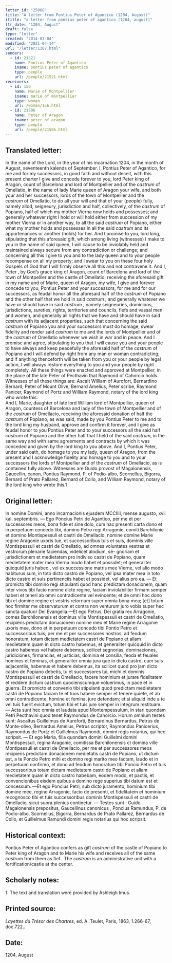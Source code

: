 ```yaml
---
letter_id: "25008"
title: "A letter from Pontius Peter of Agantico (1204, August)"
ititle: "a letter from pontius peter of agantico (1204, august)"
ltr_date: "1204, August"
draft: false
type: "letter"
created: "2014-03-04"
modified: "2021-04-14"
url: "/letter/1307.html"
senders:
  - id: 21521
    name: Pontius Peter of Agantico
    iname: pontius peter of agantico
    type: people
    url: /people/21521.html
receivers:
  - id: 156
    name: Marie of Montpellier
    iname: marie of montpellier
    type: woman
    url: /woman/156.html
  - id: 21506
    name: Peter of Aragon
    iname: peter of aragon
    type: people
    url: /people/21506.html
---
```

<h2> Translated letter:</h2><p>In the name of the Lord, in the year of his incarnation 1204, in the month of August, seventeenth kalends of September. I, Pontius Peter of Agantico, for me and for my successors, in good faith and without deceit, with this present charter I give and concede forever to you, lord Peter king of Aragon, count of Barcelona and lord of Montpellier and of the <em>castrum&nbsp;</em>of Omellatio, in the name of lady Marie queen of Aragon your wife, and both your and her successors, lords of the town of Montpellier and the <em>castrum&nbsp;</em>of Omellatio, to do all your will and that of your (people) fully, namely allod, seigneury, jurisdiction and half, collectively, of the <em>castrum&nbsp;</em>of Popiano, half of which my mother Vierna now holds and possesses; and generally whatever right I hold or will hold either from succession of my mother Vierna or in another way, to all the said <em>castrum&nbsp;</em>of Popiano, either what my mother holds and possesses in all the said <em>castrum&nbsp;</em>and its appurtenances or another (holds) for her. And I promise to you, lord king, stipulating that this aforesaid gift, which among living (witnesses) I make to you in the name of said queen, I will cause to be inviolably held and maintained always secure from any contradiction or challenge; and concerning all this I give to you and to the lady queen and to your people recompense on all my property; and I swear to you on these four holy Gospels of God that I will firmly observe all this and not contravene it. And I, Peter , by God’s grace king of Aragon, count of Barcelona and lord of the town of Montpellier and the castle of Omellatio, receiving the aforesaid gift in my name and of Marie, queen of Aragon, my wife, I give and forever concede to you, Pontius Peter and your successors, for me and for our successors, as feudal honor all the aforesaid half of the <em>castrum&nbsp;</em>of Popiano and the other half that we hold in said <em>castrum&nbsp;</em>, and generally whatever we have or should have in said <em>castrum&nbsp;</em>, namely seigneuries, dominions, jurisdictions, sureties, rights, territories and councils, fiefs and vassal men and women, and generally all rights that we have and should have in said <em>castrum&nbsp;</em>with its adjacent properties, such that concerning the said <em>castrum&nbsp;</em>of Popiano you and your successors must do homage, swear fidelity and render said <em>castrum&nbsp;</em>to me and the lords of Montpellier and of the <em>castrum&nbsp;</em>of Omellatio whenever we wish in war and in peace. And I promise and agree, stipulating to you that I will cause you and your people to have always and keep peacefully the aforesaid half of the <em>castrum&nbsp;</em>of Popiano and I will defend by right from any man or woman contradicting; and if anything thenceforth will be taken from you or your people by legal action, I will always restore everything to you and your people by right completely. All these things were enacted and approved at Montpellier, in the place of the late Peter of Pecthavin that Raymond of Cahorcio holds. Witnesses of all these things are: Ascalt William of Aurofort, Bernardino Bernard, Peter of Mount Olive, Bernard Amelius, Peter scribe, Raymond Panicer, Raymond of Portz and William Raymond, notary of the lord king who wrote this. <br>And I, Marie, daughter of late lord William lord of Montpellier, queen of Aragon, countess of Barcelona and lady of the town of Montpellier and of the <em>castrum&nbsp;</em>of Omellacio, receiving the aforesaid donation of half the <em>castrum&nbsp;</em>of Popiano, as was said, made by you Pontius Peter to me and to the lord king my husband, approve and confirm it forever, and I give as feudal honor to you Pontius Peter and to your successors all the said half <em>castrum&nbsp;</em>of Popiano and the other half that I held of the said <em>castrum</em>, in the same way and with same agreements and contracts by which it was conceded and given by the lord king to you above. And I, Pontius Peter, under said oath, do homage to you my lady, queen of Aragon, from the present and I acknowledge fidelity and homage to you and to your successors the lords of Montpellier and of the <em>castrum&nbsp;</em>of Omellacio, as is contained fully above. Witnesses are Guido provost of Magalonensis, Gaucellin, canon, Pontius Raymond, P. of Podio-albo, Scornellus, Bigorra, Bernard of Prato Pallarez, Bernard of Collo, and William Raymond, notary of the lord king who wrote this.1</p><h2 class="mt-4"> Original letter:</h2>In nomine Domini, anno incarnacionis ejusdem MCCIIII, mense augusto, xvii kal. septembris. — Ego Poncius Petri de Agantico, per me et per successores meos, bona fide et sine dolo, cum hac presenti carta dono et in perpetuum concedo tibi, domino Petro regi Arragonie, comiti Barchilonie et domino Montispessuli et castri de Omellacio, nomine domine Marie regine Aragonie uxoris tue, et successoribus tuis et suis, dominis ville Montispessuli et castri de Omellatio, ad omnes voluntates vestras et vestrorum plenarie faciendas, videlicet alodium, se- gnoriam et jurisdictionem et medietatem pro indiviso castri de Popiano, quam medietatem mater mea Vierna modo habet et possidet; et generaliter quicquid juris habeo , vel ex successione matris mee Vierne, vel alio modo habiturus sum, in toto dicto castro de Popiano, vel ipsa mater mea in toto dicto castro et suis pertinenciis habet et possidet, vel alius pro ea. — Et promicto tibi domino regi stipulanti quod hanc predictam donacionem, quam inter vivos tibi facio nomine dicte regine, faciam inviolabiliter firmam semper haberi et teneri ab omni contradicente vel evincente; et de omni hoc dono tibi et domine regine et vestris retornum super omnia bona mea; [et] totum hoc firmiter me observaturum et contra non venturum juro vobis super hec sancta quatuor Dei Evangelia.—Et ego Petrus, Dei gratia rex Arragonie, comes Barchilonensis et dominus ville Montispessuli et castri de Omellatio, recipiens predictam donacionem nomine meo et Marie regine Arragonie uxoris mee, dono et in perpetuum concedo tibi Pontio Petro et successoribus tuis, per me et per successores nostros, ad feodum honoratum, totam dictam medietatem castri de Popiano et aliam medietatem quam in dicto castro habemus, et generaliter quicquid in dicto castro habemus vel habere debemus, scilicet segnorias, dominaciones, juridiciones, firmancias, et justicias, dominia et consilia, feoda et feuales homines et feminas, et generaliter omnia jura que in dicto castro, cum suis adjacentiis, habemus et habere debemus, ita scilicet quod pro jam dicto castro de Popiano debetis, tu et successores tui, michi et dominis Montispessuli et castri de Omellacio, facere hominium et jurare fidelitatem et reddere dictum castrum quocienscumque voluerimus, in pace et in guerra. Et promicto et convenio tibi stipulanti quod predictam medietatem castri de Popiano faciam te et tuos habere semper et tenere quiete, et ab omni contradicente, homine et femina, jure defendam; et si aliquid inde a te vel tuis fuerit evictum, totum tibi et tuis jure semper in integrum restituam. — Acta sunt hec omnia et laudata apud Montempessulum, in stari quondam Petri Pecthavini quod tenet Raymondus de Cahorcio. Horum omnium testes sunt: Ascaltus Guillelmus de Auroforti, Bernardinus Bernardus, Petrus de Monte-olivo, Bernardus Amelius, Petrus scriptor, Raymondus Panicerius, Raymondus de Portz et Guillelmus Raymondi, domini regis notarius, qui hec scripsit. — Et ego Maria, filia quondam domini Guillelmi domini Montispessuli, regina Aragonie, comitissa Barchilonensis ct domina ville Montipessuli et castri de Omellacio, per me et per successores meos recipiens predictam donacionem medietatis castri de Popiano, ut dictum est, a te Poncio Petro mihi et domino regi marito meo factam, laudo et in perpetuum confirmo, et dono ad feodum honoratum tibi Poncio Petro et tuis successoribus totam dictam medietatem castri de Popiano et aliam medietatem quam in dicto castro habebam, eodem modo, et pactis, et convencionibus eisdem quibus a domino rege superius tibi datum est et concessum. —Et ego Poncius Petri, sub dicto juramento, hominium tibi domine mee, regine Arragonie, facio de presenti, et fidelitatem et hominium recognosco tibi et tuis successoribus dominis Montispessuli et castri de Omellacio, sicut supra plenius continetur. — Testes sunt : Guido Magalonensis prepositus, Gaucellinus canonicus , Poncius Ramundus, P. de Podio-albo, Scornellus, Bigorra, Bernardus de Prato Pallarez, Bernardus de Collo, et Guillelmus Ramundi domini regis notarius qui hoc scripsit.
<h2 class="mt-4"> Historical context:</h2><p>Pontius Peter of Agantico confers as gift <em>castrum&nbsp;</em>of the castle of Popiano to Peter king of Aragon and to Marie his wife and receives all of the same <em>castrum&nbsp;</em>from them as fief.&nbsp; The&nbsp;<em>castrum</em> is an administrative unit with a fortification/castle at the center.</p><h2 class="mt-4"> Scholarly notes:</h2>1.  The text and translation were provided by Ashleigh Imus.
<h2 class="mt-4"> Printed source:</h2><p><em>Layettes du Trésor des Chartres</em>, ed. A. Teulet, Paris, 1863, 1.266-67, doc.722..</p><h2 class="mt-4"> Date:</h2>1204, August